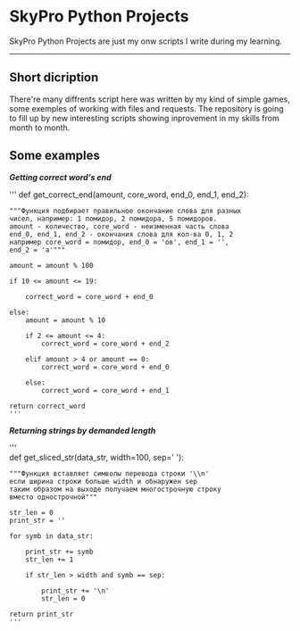 # SkyPro Python Projects

SkyPro Python Projects are just my onw scripts I write during my learning. 

***

## Short dicription

There're many diffrents script here was written by my kind of simple games, some exemples of working with files and
requests. The repository is going to fill up by new interesting scripts showing inprovement in my skills from month to month. 


## Some examples

***Getting correct word's end***

'''
def get_correct_end(amount, core_word, end_0, end_1, end_2):    
    
    """Функция подбирает правильное окончание слова для разных
    чисел, например: 1 помидор, 2 помидора, 5 помидоров.
    amount - количество, core_word - неизменная часть слова
    end_0, end_1, end_2 - окончания слова для кол-ва 0, 1, 2
    например core_word = помидор, end_0 = 'ов', end_1 = '',
    end_2 = 'а'"""

    amount = amount % 100

    if 10 <= amount <= 19:

        correct_word = core_word + end_0

    else:
        amount = amount % 10

        if 2 <= amount <= 4:
            correct_word = core_word + end_2

        elif amount > 4 or amount == 0:
            correct_word = core_word + end_0

        else:
            correct_word = core_word + end_1

    return correct_word
    '''

***Returning strings by demanded length***

'''    
def get_sliced_str(data_str, width=100, sep=' '):
    
    """Функция вставляет символы перевода строки '\\n'
    если ширина строки больше width и обнаружен sep
    таким образом на выходе получаем многострочную строку
    вместо однострочной"""

    str_len = 0
    print_str = ''

    for symb in data_str:

        print_str += symb
        str_len += 1

        if str_len > width and symb == sep:

            print_str += '\n'
            str_len = 0

    return print_str
    '''
    
    
    
